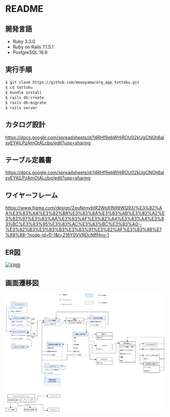 # README
## 開発言語
* Ruby 3.3.0
* Ruby on Rails 7.1.5.1
* PostgreSQL 16.9
## 実行手順
```
$ git clone https://github.com/moaoyama/org_app_tottoku.git
$ cd tottoku
$ bundle install
$ rails db:create
$ rails db:migrate
$ rails server
```
## カタログ設計
https://docs.google.com/spreadsheets/d/14RHf9ebWHiROU02kUgCNGh6alsyEY4iLPzAmOtALcbo/edit?usp=sharing
## テーブル定義書
https://docs.google.com/spreadsheets/d/14RHf9ebWHiROU02kUgCNGh6alsyEY4iLPzAmOtALcbo/edit?usp=sharing
## ワイヤーフレーム
https://www.figma.com/design/ZeuNnnybtR2WpXlN99WQ93/%E3%82%AA%E3%83%AA%E3%82%B8%E3%83%8A%E3%83%AB%E3%82%A2%E3%83%97%E3%83%AA%E3%83%AF%E3%82%A4%E3%83%A4%E3%83%BC%E3%83%95%E3%83%AC%E3%83%BC%E3%83%A0--%E3%82%B3%E3%83%B3%E3%83%91%E3%82%AF%E3%83%88%E7%89%88-?node-id=0-1&t=216Y0VVRDcNffHny-1
## ER図
![ER図](ER図03-1.png)
## 画面遷移図
![画面遷移図](画面遷移図03.png)
